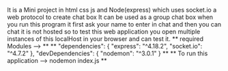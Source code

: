 It is a Mini project in html css js and Node(express) which uses socket.io a web protocol to create chat box
It can be used as a group chat box 
when you run this program it first ask your name to enter in chat and then you can chat 
it is not hosted so to test this web application you open multiple instances of this localHost in your browser and can test it.
** required Modules --> **
** "dependencies": {
    "express": "^4.18.2",
    "socket.io": "^4.7.2"
  },
  "devDependencies": {
    "nodemon": "^3.0.1"
  } **
  ** To run this application --> nodemon index.js ** 
  
